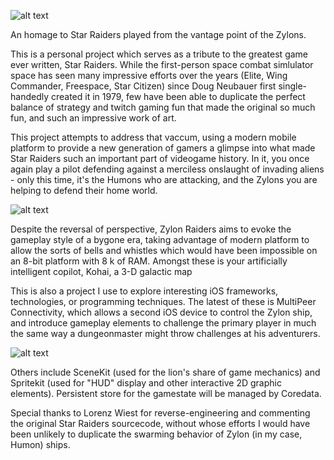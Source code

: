 ![alt text](https://github.com/jglasse/ZylonDefenders/blob/master/zylons/ZylonDefenderTitle.png)

An homage to Star Raiders played from the vantage point of the Zylons.

This is a personal project which serves as a tribute to the greatest game ever written, Star Raiders. While the first-person space combat simlulator space has seen many impressive efforts over the years (Elite, Wing Commander, Freespace, Star Citizen) since Doug Neubauer first single-handedly created it in 1979, few have been able to duplicate the perfect balance of strategy and twitch gaming fun that made the original so much fun, and such an impressive work of art. 

This project attempts to address that vaccum, using a modern mobile platform to provide a new generation of gamers a glimpse into what made Star Raiders such an important part of videogame history. In it, you once again play a pilot defending against a merciless onslaught of invading aliens - only this time, it's the Humons who are attacking, and the Zylons you are helping to defend their home world. 

![alt text](https://github.com/jglasse/ZylonDefenders/blob/master/zylons/zylonGameplaySample.png)

Despite the reversal of perspective, Zylon Raiders aims to evoke the gameplay style of a bygone era, taking advantage of modern platform to allow the sorts of bells and whistles which would have been impossible on an 8-bit platform with 8 k of RAM. Amongst these is your artificially intelligent copilot, Kohai, a 3-D galactic map

This is also a project I use to explore interesting iOS frameworks, technologies, or programming techniques. The latest
of these is MultiPeer Connectivity, which allows a second iOS device to control the Zylon ship, and introduce gameplay elements to challenge the primary player in much the same way a dungeonmaster might throw challenges at his adventurers.

![alt text](https://github.com/jglasse/ZylonDefenders/blob/master/zylons/helm1.png)

Others include SceneKit (used for the lion's share of game mechanics) and Spritekit (used for "HUD" display and other interactive 2D graphic elements). Persistent store for the gamestate will be managed by Coredata.

Special thanks to Lorenz Wiest for reverse-engineering and commenting the original Star Raiders sourcecode, without whose efforts I would have been unlikely to duplicate the swarming behavior of Zylon (in my case, Humon) ships. 

  



